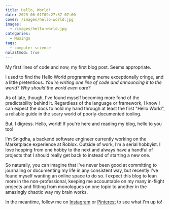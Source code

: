 ```yaml
---
title: Hello, World!
date: 2025-06-01T09:27:57-07:00
cover: /images/hello-world.jpg
images:
  - /images/hello-world.jpg
categories:
  - Musings
tags:
  - computer-science
nolastmod: true
---
```


My first lines of code and now, my first blog post. Seems appropriate.

<!--more-->

I used to find the Hello World programming meme exceptionally cringe, and a little pretentious. _You're writing one line of code and announcing it to the world? Why should the world even care?_

As of late, though, I've found myself becoming more fond of the predictability behind it. Regardless of the language or framework, I know I can expect the docs to hold my hand through at least the first "Hello World", a reliable guide in the scary world of poorly-documented tooling.

But, I digress. Hello, world! If you're here and reading my blog, hello to you too!

I'm Snigdha, a backend software engineer currently working on the Marketplace experience at Roblox. Outside of work, I’m a serial hobbyist. I love hopping from one hobby to the next and always have a handful of projects that I should really get back to instead of starting a new one.

So naturally, you can imagine that I've never been good at committing to journaling or documenting my life in any consistent way, but recently I've found myself wanting an online space to do so. I expect this blog to lean more in the non-professional, keeping me accountable on my many in-flight projects and flitting from monologues on one topic to another in the amazingly chaotic way my brain works.

In the meantime, follow me on [Instagram](https://instagram.com/dance.with.snigs) or [Pinterest](https://www.pinterest.com/snigdhas_) to see what I'm up to!